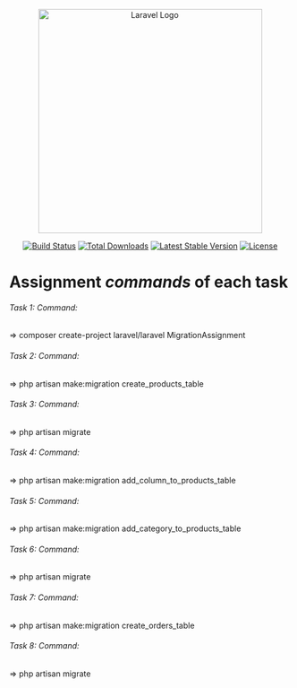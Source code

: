 <p align="center"><a href="https://laravel.com" target="_blank"><img src="https://raw.githubusercontent.com/laravel/art/master/logo-lockup/5%20SVG/2%20CMYK/1%20Full%20Color/laravel-logolockup-cmyk-red.svg" width="400" alt="Laravel Logo"></a></p>

<p align="center">
<a href="https://github.com/laravel/framework/actions"><img src="https://github.com/laravel/framework/workflows/tests/badge.svg" alt="Build Status"></a>
<a href="https://packagist.org/packages/laravel/framework"><img src="https://img.shields.io/packagist/dt/laravel/framework" alt="Total Downloads"></a>
<a href="https://packagist.org/packages/laravel/framework"><img src="https://img.shields.io/packagist/v/laravel/framework" alt="Latest Stable Version"></a>
<a href="https://packagist.org/packages/laravel/framework"><img src="https://img.shields.io/packagist/l/laravel/framework" alt="License"></a>
</p>

# Assignment <i>commands</i> of each task

<h6>Task 1: Command:</h6> 
=>     composer create-project laravel/laravel MigrationAssignment
<h6>Task 2: Command:</h6>
=>     php artisan make:migration create_products_table
<h6>Task 3: Command:</h6>
=>     php artisan migrate
<h6>Task 4: Command:</h6>
=>     php artisan make:migration add_column_to_products_table
<h6>Task 5: Command:</h6>
=>     php artisan make:migration add_category_to_products_table
<h6>Task 6: Command:</h6>
=>     php artisan migrate
<h6>Task 7: Command:</h6>
=>     php artisan make:migration create_orders_table
<h6>Task 8: Command:</h6>
=>     php artisan migrate



